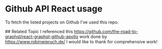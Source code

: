 # Github API React usage
To fetch the listed projects on Github I've used this repo. 


## Related Topic
I referenced this https://github.com/the-road-to-graphql/react-graphql-github-apollo work done by https://www.robinwieruch.de/
I would like to thank for comprehensive work! 
